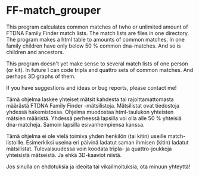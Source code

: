 # FF-match_grouper

This program calculates common matches of twho or unlimited amount of FTDNA Family Finder match lists. The match lists are files in one directory. The program makes a html table to amounts of common matches. In one family children have only below 50 % common dna-matches. And so is children and ancestors.

This program doesn't yet make sense to several match lists of one person (or kit). In future I can code tripla and quattro sets of common matches. And perhaps 3D graphs of them.

If you have suggestions and ideas or bug reports, please contact me!



Tämä ohjelma laskee yhteiset mätsit kahdesta tai rajoittamattomasta määrästä FTDNA Family Finder -mätsilistoja. Mätsilistat ovat tiedostoja yhdessä hakemistossa. Ohjelma muodostaa html-taulukon yhteisten mätsien määristä. Yhdessä perheessä lapsilla voi olla alle 50 % yhteisiä dna-matcheja. Samoin lapsilla esivanhempiensa kanssa.

Tämä ohjelma ei ole vielä toimiva yhden henkilön (tai kitin) useille match-listoille. Esimerkiksi useina eri päivinä ladatut saman ihmisen (kitin) ladatut mätsilistat. Tulevaisuudessa voin koodata tripla- ja quattro-joukkoja yhteisistä mätseistä. Ja ehkä 3D-kaaviot niistä.

Jos sinulla on ehdotuksia ja ideoita tai vikailmoituksia, ota minuun yhteyttä!
